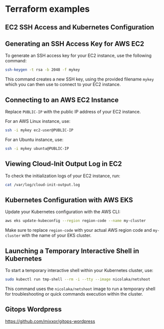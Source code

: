 # Terraform examples


## EC2 SSH Access and Kubernetes Configuration

## Generating an SSH Access Key for AWS EC2

To generate an SSH access key for your EC2 instance, use the following command:

```sh
ssh-keygen -t rsa -b 2048 -f mykey
```

This command creates a new SSH key, using the provided filename `mykey` which you can then use to connect to your EC2 instance.

## Connecting to an AWS EC2 Instance

Replace `PUBLIC-IP` with the public IP address of your EC2 instance.

For an AWS Linux instance, use:

```sh
ssh -i mykey ec2-user@PUBLIC-IP
```

For an Ubuntu instance, use:

```sh
ssh -i mykey ubuntu@PUBLIC-IP
```

## Viewing Cloud-Init Output Log in EC2
To check the initialization logs of your EC2 instance, run:

```sh
cat /var/log/cloud-init-output.log
```

## Kubernetes Configuration with AWS EKS

Update your Kubernetes configuration with the AWS CLI:

```sh
aws eks update-kubeconfig --region region-code --name my-cluster
```

Make sure to replace `region-code` with your actual AWS region code and `my-cluster` with the name of your EKS cluster.

## Launching a Temporary Interactive Shell in Kubernetes

To start a temporary interactive shell within your Kubernetes cluster, use:

```sh
sudo kubectl run tmp-shell --rm -i --tty --image nicolaka/netshoot
```

This command uses the `nicolaka/netshoot` image to run a temporary shell for troubleshooting or quick commands execution within the cluster.


## Gitops Wordpress
https://github.com/mixxor/gitops-wordpress

